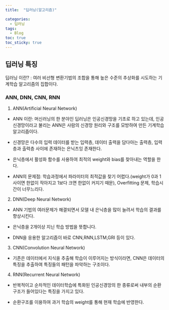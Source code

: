 ```yaml
---
title:  "딥러닝(알고리즘)"

categories:
  - 딥러닝
tags:
  - Blog
toc: true
toc_sticky: true
---
```


## 딥러닝 특징

딥러닝 이란? : 여러 비선형 변환기법의 조합을 통해 높은 수준의 추상화를 시도하는 기계학습 알고리즘의 집합이다.

### ANN, DNN, CNN, RNN

1. ANN(Artificial Neural Network)

- ANN 이란: 머신러닝의 한 분야인 딥러닝은 인공신경망을 기초로 하고 있는데, 인공신경망이라고 불리는 ANN은 사람의 신경망 원리와 구조를 모방하여 만든 기계학습 알고리즘이다.

- 신경망은 다수의 입력 데이터를 받는 입력층, 데이터 출력을 담다아는 출력층, 입력층과 출력층 사이에 존재하는 은닉츠잉 존재한다. 

- 은닉층에서 활성화 함수를 사용하여 최적의 weight와 bias를 찾아내는 역할을 한다.

- ANN의 문제점: 학습과정에서 파라미터의 최적값을 찾기 어렵다.(weight가 0과 1사이면 한없이 작아지고 1보다 크면 한없이 커지기 때문), Overfitting 문제, 학습시간이 너무느리다.

2. DNN(Deep Neural Network)

- ANN 기법의 여러문제가 해결되면서 모델 내 은닉층을 많이 늘려서 학습의 결과를 향상시킨다.

- 은닉층을 2개이상 지닌 학습 방법을 뜻합니다.

- DNN을 응용한 알고리즘이 바로 CNN,RNN,LSTM,GRI 등이 있다.


3. CNN(Convolution Neural Network)

- 기존은 데이터에서 지식을 추출해 학습이 이루어지는 방식이라면, CNN은 데이터의 특징을 추출하여 특징들의 패턴을 파악하는 구조이다.

4. RNN(Recurrent Neural Network)

- 반복적이고 순차적인 데이터학습에 특화된 인공신경망의 한 종류로써 내부의 순환구조가 들어있다는 특징을 가지고 있다.

- 순환구조를 이용하여 과거 학습의 weight를 통해 현재 학습에 반영한다.








